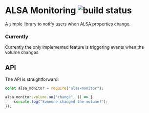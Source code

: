 # ALSA Monitoring ![build status](https://api.travis-ci.org/illegalprime/alsa-monitor-node.svg)

A simple library to notify users when ALSA properties change.

### Currently

Currently the only implemented feature is triggering events when the volume
changes.

## API

The API is straightforward:

```javascript
const alsa_monitor = require("alsa-monitor");

alsa_monitor.volume.on("change", () => {
    console.log("Someone changed the volume!");
});
```
